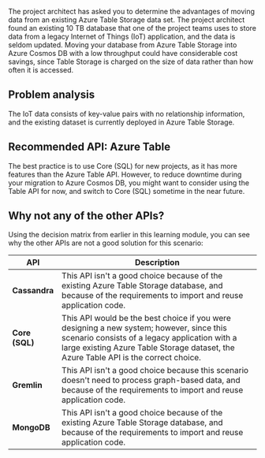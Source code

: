 The project architect has asked you to determine the advantages of moving data from an existing Azure Table Storage data set. The project architect found an existing 10 TB database that one of the project teams uses to store data from a legacy Internet of Things (IoT) application, and the data is seldom updated. Moving your database from Azure Table Storage into Azure Cosmos DB with a low throughput could have considerable cost savings, since Table Storage is charged on the size of data rather than how often it is accessed.

## Problem analysis

The IoT data consists of key-value pairs with no relationship information, and the existing dataset is currently deployed in Azure Table Storage.

## Recommended API: Azure Table

The best practice is to use Core (SQL) for new projects, as it has more features than the Azure Table API. However, to reduce downtime during your migration to Azure Cosmos DB, you might want to consider using the Table API for now, and switch to Core (SQL) sometime in the near future.

## Why not any of the other APIs?

Using the decision matrix from earlier in this learning module, you can see why the other APIs are not a good solution for this scenario:

| API | Description |
|---|---|
| **Cassandra** | This API isn't a good choice because of the existing Azure Table Storage database, and because of the requirements to import and reuse application code. |
| **Core (SQL)** | This API would be the best choice if you were designing a new system; however, since this scenario consists of a legacy application with a large existing Azure Table Storage dataset, the Azure Table API is the correct choice. |
| **Gremlin** | This API isn't a good choice because this scenario doesn't need to process graph-based data, and because of the requirements to import and reuse application code. |
| **MongoDB** | This API isn't a good choice because of the existing Azure Table Storage database, and because of the requirements to import and reuse application code. |
